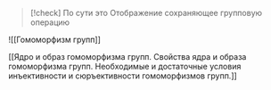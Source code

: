 >[!check] По сути это 
>Отображение сохраняющее групповую операцию

![[Гомоморфизм групп]]


[[Ядро и образ гомоморфизма групп. Свойства ядра и образа гомоморфизма групп. Необходимые и достаточные условия инъективности и сюръективности гомоморфизмов групп.]]
